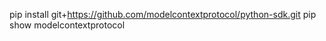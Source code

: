 pip install git+https://github.com/modelcontextprotocol/python-sdk.git
pip show modelcontextprotocol  
